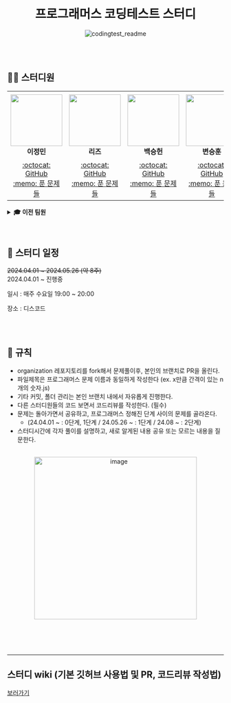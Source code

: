 <div align="center">

# 프로그래머스 코딩테스트 스터디

![codingtest_readme](https://github.com/user-attachments/assets/686f1604-1750-4fa8-b733-f6031bb0f8da)

<br/>
<br/>

</div>

## 💁‍♂️ 스터디원


<table>
    <tr height="160px">
        <td align="center" width="150px">
            <a href="https://github.com/oris8"><img src="https://avatars.githubusercontent.com/u/154623483?v=4" width="120" height="120"/></a>
            <br />
            <strong>이정민</strong>
        </td>
        <td align="center" width="150px">
            <a href="https://github.com/Liz-Chung"><img src="https://avatars.githubusercontent.com/u/141708445?v=4" width="120" height="120"/></a>
            <br />
            <strong>리즈</strong>
        </td>
        <td align="center" width="150px">
            <a href="https://github.com/FrogBaek"><img height="120px" width="120px" src="https://avatars.githubusercontent.com/u/95288868?v=4"/></a>
            <br />
            <strong>백승헌</strong>
        </td>
        <td align="center" width="150px">
            <a href="https://github.com/SeungHun6450"><img height="120px" width="120px" src="https://avatars.githubusercontent.com/u/65530775?v=4"/></a>
            <br />
            <strong>변승훈</strong>
        </td>
        <td align="center" width="150px">
            <a href="https://github.com/joarthvr"><img height="120px" width="120px" src="https://avatars.githubusercontent.com/u/58281476?v=4"/></a>
            <br />
            <strong>조천산</strong>
        </td>
    </tr>
    <tr height="50px">
        <td align="center">
            <a href="https://github.com/oris8">:octocat: GitHub</a>
            <br />
            <a href="./tree/이정민">:memo: 푼 문제들</a>
        </td>
        <td align="center">
            <a href="https://github.com/Liz-Chung">:octocat: GitHub</a>
            <br />
            <a href="./tree/Liz-Chung">:memo: 푼 문제들</a>
        <td align="center">
            <a href="https://github.com/FrogBaek">:octocat: GitHub</a>
            <br />
            <a href="./tree/백승헌">:memo: 푼 문제들</a>
        </td>
        <td align="center">
            <a href="https://github.com/SeungHun6450">:octocat: GitHub</a>
            <br />
            <a href="./tree/변승훈">:memo: 푼 문제들</a>
        </td>
        <td align="center">
            <a href="https://github.com/joarthvr">:octocat: GitHub</a>
            <br />
            <a href="./tree/조천산">:memo: 푼 문제들</a>
        </td>
    </tr>
</table>


<details>
    <summary><strong>🎓 이전 팀원</strong></summary>
    <br/>
    <table>
        <tr height="160px">
            <td align="center" width="150px">
                <a href="https://github.com/zmzm12171"><img src="https://avatars.githubusercontent.com/u/159243890?v=4" width="120" height="120"/></a>
                <br />
                <strong>조형진</strong>
            </td>
          <td align="center" width="150px">
            <a href="https://github.com/Hanywyam"><img src="https://avatars.githubusercontent.com/u/142865296?v=4" width="120" height="120"/></a>
            <br />
            <strong>한재영</strong>
          </td>
      </tr>
        <tr height="50px">
            <td align="center">
                <a href="https://github.com/zmzm12171">:octocat: GitHub</a>
                <br />
                <a href="./tree/조형진">:memo: 푼 문제들</a>
            </td>
            <td align="center">
              <a href="https://github.com/Hanywyam">:octocat: GitHub</a>
              <br />
              <a href="./tree/한여원">:memo: 푼 문제들</a>
            </td>
        </tr>
    </table>
</details>




<br/>
<br/>


## 📝 스터디 일정

~~2024.04.01 ~ 2024.05.26 (약 8주)~~ <br/>
2024.04.01 ~ 진행중

일시 : 매주 수요일 19:00 ~ 20:00

장소 : 디스코드 <br/>



<br/>
<br/>


## 📌 규칙

- organization 레포지토리를 fork해서 문제풀이후, 본인의 브랜치로 PR을 올린다.
- 파일제목은 프로그래머스 문제 이름과 동일하게 작성한다 (ex. x만큼 간격이 있는 n개의 숫자.js)
- 기타 커밋, 폴더 관리는 본인 브랜치 내에서 자유롭게 진행한다.
- 다른 스터디원들의 코드 보면서 코드리뷰를 작성한다. (필수)
- 문제는 돌아가면서 공유하고, 프로그래머스 정해진 단계 사이의 문제를 골라온다.
  - (24.04.01 ~ : 0단계, 1단계 / 24.05.26 ~ : 1단계  /  24.08 ~ : 2단계)
- 스터디시간에 각자 풀이를 설명하고, 새로 알게된 내용 공유 또는 모르는 내용을 질문한다. 

<br/>
<div align=center>
<img width="378" alt="image" src="https://github.com/forStudyingJavaScript/coding-test/assets/154623483/35a60df6-056f-4613-90b4-d7a5fd7912c1">
</div>
<br/>


<br/>
<br/>
<br/>


---------------



## 스터디 wiki (기본 깃허브 사용법 및 PR, 코드리뷰 작성법) 
[보러가기](https://github.com/forStudyingJavaScript/coding-test/wiki/%EC%8A%A4%ED%84%B0%EB%94%94-%EB%B0%A9%EB%B2%95-WiKi-!)

<br/>
<br/>





<br/>
<br/>
<br/>



